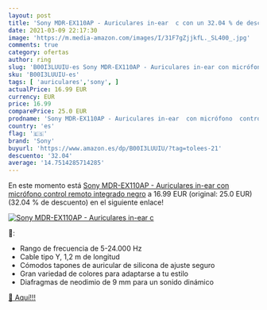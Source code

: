 ```yaml
---
layout: post
title: 'Sony MDR-EX110AP - Auriculares in-ear  c con un 32.04 % de descuento'
date: 2021-03-09 22:17:30
image: 'https://m.media-amazon.com/images/I/31F7gZjjkfL._SL400_.jpg'
comments: true
category: ofertas
author: ring
slug: 'B00I3LUUIU-es Sony MDR-EX110AP - Auriculares in-ear con micrófono...'
sku: 'B00I3LUUIU-es'
tags: [ 'auriculares','sony', ]
actualPrice: 16.99 EUR
currency: EUR
price: 16.99
comparePrice: 25.0 EUR
prodname: 'Sony MDR-EX110AP - Auriculares in-ear  con micrófono  control remoto integrado   negro'
country: 'es'
flag: '🇪🇸'
brand: 'Sony'
buyurl: 'https://www.amazon.es/dp/B00I3LUUIU/?tag=tolees-21'
descuento: '32.04'
average: '14.7514285714285'
---
```


En este momento está [Sony MDR-EX110AP - Auriculares in-ear  con micrófono  control remoto integrado   negro](https://www.amazon.es/dp/B00I3LUUIU/?tag=tolees-21) a 16.99 EUR (original: 25.0 EUR) (32.04 %  de descuento) en el siguiente enlace!

[![Sony MDR-EX110AP - Auriculares in-ear  c](https://m.media-amazon.com/images/I/31F7gZjjkfL._SL400_.jpg)](https://www.amazon.es/dp/B00I3LUUIU/?tag=tolees-21)

🔎:

- Rango de frecuencia de 5-24.000 Hz
- Cable tipo Y, 1,2 m de longitud
- Cómodos tapones de auricular de silicona de ajuste seguro
- Gran variedad de colores para adaptarse a tu estilo
- Diafragmas de neodimio de 9 mm para un sonido dinámico

[🛒 Aquí!!!](https://www.amazon.es/dp/B00I3LUUIU/?tag=tolees-21)
